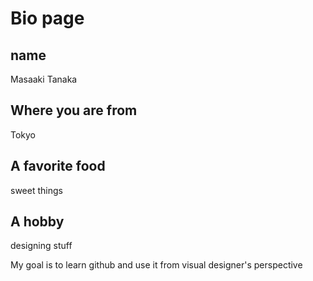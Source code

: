 # Bio page

## name
Masaaki Tanaka

## Where you are from
Tokyo

## A favorite food
sweet things

## A hobby
designing stuff

My goal is to learn github and use it from visual designer's perspective

